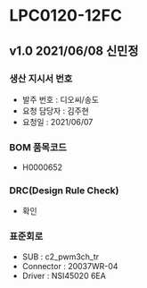 # LPC0120-12FC

## v1.0 2021/06/08 신민정

### 생산 지시서 번호
* 발주 번호 : 디오씨/송도
* 요청 담당자 : 김주현
* 요청일 : 2021/06/07

###  BOM 품목코드
* H0000652

### DRC(Design Rule Check)
* 확인

### 표준회로
* SUB : c2_pwm3ch_tr
* Connector : 20037WR-04
* Driver : NSI45020 6EA
